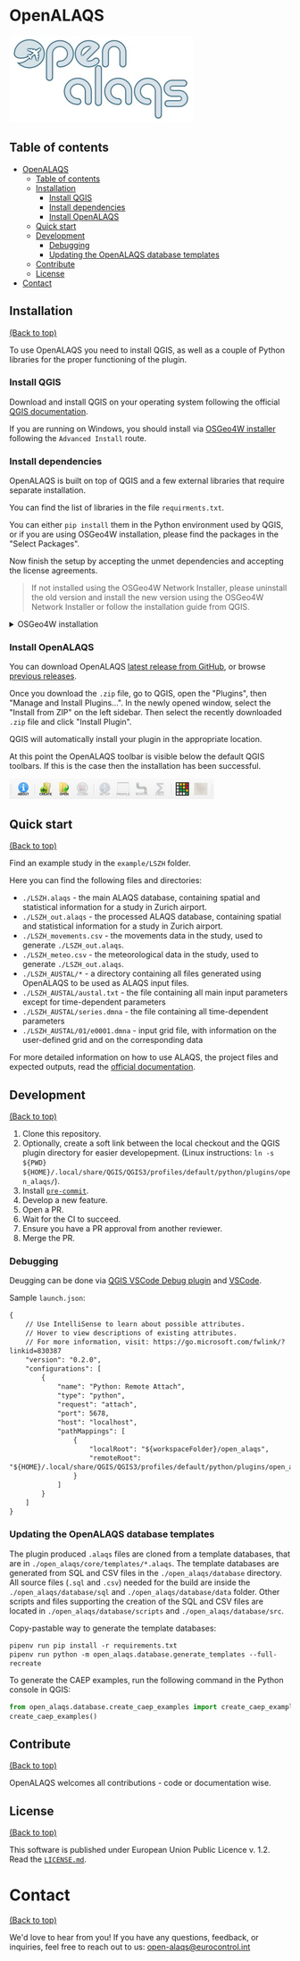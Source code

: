 # OpenALAQS

<!-- Add buttons here -->

<!-- Describe your project in brief -->

<!-- The project title should be self explanotory and try not to make it a mouthful. (Although exceptions exist- **awesome-readme-writing-guide-for-open-source-projects** - would have been a cool name)

Add a cover/banner image for your README. **Why?** Because it easily **grabs people's attention** and it **looks cool**(*duh!obviously!*).

The best dimensions for the banner is **1280x650px**. You could also use this for social preview of your repo.

I personally use [**Canva**](https://www.canva.com/) for creating the banner images. All the basic stuff is **free**(*you won't need the pro version in most cases*).

There are endless badges that you could use in your projects. And they do depend on the project. Some of the ones that I commonly use in every projects are given below.

I use [**Shields IO**](https://shields.io/) for making badges. It is a simple and easy to use tool that you can use for almost all your badge cravings. -->

<!-- Some badges that you could use -->

<!-- ![GitHub release (latest by date including pre-releases)](https://img.shields.io/github/v/release/navendu-pottekkat/awesome-readme?include_prereleases)
: This badge shows the version of the current release.

![GitHub last commit](https://img.shields.io/github/last-commit/navendu-pottekkat/awesome-readme)
: I think it is self-explanatory. This gives people an idea about how the project is being maintained.

![GitHub issues](https://img.shields.io/github/issues-raw/navendu-pottekkat/awesome-readme)
: This is a dynamic badge from [**Shields IO**](https://shields.io/) that tracks issues in your project and gets updated automatically. It gives the user an idea about the issues and they can just click the badge to view the issues.

![GitHub pull requests](https://img.shields.io/github/issues-pr/navendu-pottekkat/awesome-readme)
: This is also a dynamic badge that tracks pull requests. This notifies the maintainers of the project when a new pull request comes.

![GitHub All Releases](https://img.shields.io/github/downloads/navendu-pottekkat/awesome-readme/total): If you are not like me and your project gets a lot of downloads(*I envy you*) then you should have a badge that shows the number of downloads! This lets others know how **Awesome** your project is and is worth contributing to.

![GitHub](https://img.shields.io/github/license/navendu-pottekkat/awesome-readme)
: This shows what kind of open-source license your project uses. This is good idea as it lets people know how they can use your project for themselves.

![Tweet](https://img.shields.io/twitter/url?style=flat-square&logo=twitter&url=https%3A%2F%2Fnavendu.me%2Fnsfw-filter%2Findex.html): This is not essential but it is a cool way to let others know about your project! Clicking this button automatically opens twitter and writes a tweet about your project and link to it. All the user has to do is to click tweet. Isn't that neat? -->

![logo.jpg](./open_alaqs/assets/logo.jpg)


## Table of contents

- [OpenALAQS](#openalaqs)
  - [Table of contents](#table-of-contents)
  - [Installation](#installation)
    - [Install QGIS](#install-qgis)
    - [Install dependencies](#install-dependencies)
    - [Install OpenALAQS](#install-openalaqs)
  - [Quick start](#quick-start)
  - [Development](#development)
    - [Debugging](#debugging)
    - [Updating the OpenALAQS database templates](#updating-the-openalaqs-database-templates)
  - [Contribute](#contribute)
  - [License](#license)
- [Contact](#contact)

## Installation

[(Back to top)](#table-of-contents)

To use OpenALAQS you need to install QGIS, as well as a couple of Python libraries for the proper functioning of the plugin.


### Install QGIS

Download and install QGIS on your operating system following the official [QGIS documentation](https://qgis.org/download/).

If you are running on Windows, you should install via [OSGeo4W installer](https://qgis.org/resources/installation-guide/#osgeo4w-installer) following the `Advanced Install` route.


### Install dependencies

OpenALAQS is built on top of QGIS and a few external libraries that require separate installation.

You can find the list of libraries in the file `requirments.txt`.

You can either `pip install` them in the Python environment used by QGIS, or if you are using OSGeo4W installation,
please find the packages in the "Select Packages".


Now finish the setup by accepting the unmet dependencies and accepting the license agreements.

> If not installed using the OSGeo4W Network Installer, please uninstall the old version and install the new version using the OSGeo4W Network Installer or follow the installation guide from QGIS.

<details>
<summary>OSGeo4W installation</summary>

Find and install those packages:

- `qgis-ltr-full` (3.34.x or newer)
- `python3-geopandas` (2.x.x)
- `python3-geographiclib`
- `python3-pandas`
- `python3-matplotlib`
- `spatialite` (5.x.x)


Search for them in the search bar, and find them under the "Libs" sub-menu and select them such that they are not to be skipped in the installation (previously installed packages are shown as "Keep" in the "New" column). For QGIS you should select the latest version in the "Desktop" and "Libs" sub-menus.

</details>


### Install OpenALAQS

You can download OpenALAQS [latest release from GitHub](https://github.com/eurocontrol-asu/open_alaqs/releases/latest), or browse [previous releases](https://github.com/eurocontrol-asu/open_alaqs/releases/tag/v4.0.0).

Once you download the `.zip` file, go to QGIS, open the "Plugins", then "Manage and Install Plugins...".
In the newly opened window, select the "Install from ZIP" on the left sidebar.
Then select the recently downloaded `.zip` file and click "Install Plugin".

QGIS will automatically install your plugin in the appropriate location.

At this point the OpenALAQS toolbar is visible below the default QGIS toolbars.
If this is the case then the installation has been successful.

![img.png](./open_alaqs/assets/screenshot.png)


## Quick start

[(Back to top)](#table-of-contents)

Find an example study in the `example/LSZH` folder.

Here you can find the following files and directories:

- `./LSZH.alaqs` - the main ALAQS database, containing spatial and statistical information for a study in Zurich airport.
- `./LSZH_out.alaqs` - the processed ALAQS database, containing spatial and statistical information for a study in Zurich airport.
- `./LSZH_movements.csv` - the movements data in the study, used to generate `./LSZH_out.alaqs`.
- `./LSZH_meteo.csv` - the meteorological data in the study, used to generate `./LSZH_out.alaqs`.
- `./LSZH_AUSTAL/*` - a directory containing all files generated using OpenALAQS to be used as ALAQS input files.
- `./LSZH_AUSTAL/austal.txt` - the file containing all main input parameters except for time-dependent parameters
- `./LSZH_AUSTAL/series.dmna` - the file containing all time-dependent parameters
- `./LSZH_AUSTAL/01/e0001.dmna` - input grid file, with information on the user-defined grid and on the corresponding data

For more detailed information on how to use ALAQS, the project files and expected outputs, read the [official documentation](TODO).


## Development

[(Back to top)](#table-of-contents)

1. Clone this repository.
2. Optionally, create a soft link between the local checkout and the QGIS plugin directory for easier developepment. (Linux instructions: `ln -s ${PWD} ${HOME}/.local/share/QGIS/QGIS3/profiles/default/python/plugins/open_alaqs/`).
3. Install [`pre-commit`](https://pre-commit.com).
4. Develop a new feature.
5. Open a PR.
6. Wait for the CI to succeed.
7. Ensure you have a PR approval from another reviewer.
8. Merge the PR.


### Debugging

Deugging can be done via [QGIS VSCode Debug plugin](https://plugins.qgis.org/plugins/debug_vs/) and [VSCode](https://code.visualstudio.com).

Sample `launch.json`:

```
{
    // Use IntelliSense to learn about possible attributes.
    // Hover to view descriptions of existing attributes.
    // For more information, visit: https://go.microsoft.com/fwlink/?linkid=830387
    "version": "0.2.0",
    "configurations": [
        {
            "name": "Python: Remote Attach",
            "type": "python",
            "request": "attach",
            "port": 5678,
            "host": "localhost",
            "pathMappings": [
                {
                    "localRoot": "${workspaceFolder}/open_alaqs",
                    "remoteRoot": "${HOME}/.local/share/QGIS/QGIS3/profiles/default/python/plugins/open_alaqs/"
                }
            ]
        }
    ]
}
```


### Updating the OpenALAQS database templates

The plugin produced `.alaqs` files are cloned from a template databases, that are in `./open_alaqs/core/templates/*.alaqs`.
The template databases are generated from SQL and CSV files in the `./open_alaqs/database` directory.
All source files (`.sql` and `.csv`) needed for the build are inside the `./open_alaqs/database/sql` and `./open_alaqs/database/data` folder.
Other scripts and files supporting the creation of the SQL and CSV files are located in `./open_alaqs/database/scripts` and `./open_alaqs/database/src`.

Copy-pastable way to generate the template databases:

```
pipenv run pip install -r requirements.txt
pipenv run python -m open_alaqs.database.generate_templates --full-recreate
```

To generate the CAEP examples, run the following command in the Python console in QGIS:

```python
from open_alaqs.database.create_caep_examples import create_caep_examples
create_caep_examples()
```

## Contribute

[(Back to top)](#table-of-contents)

OpenALAQS welcomes all contributions - code or documentation wise.


## License

[(Back to top)](#table-of-contents)

This software is published under European Union Public Licence v. 1.2. Read the [`LICENSE.md`](LICENCE.md).

# Contact

[(Back to top)](#table-of-contents)

We'd love to hear from you! If you have any questions, feedback, or inquiries, feel free to reach out to us: [open-alaqs@eurocontrol.int](mailto:open-alaqs@eurocontrol.int)
